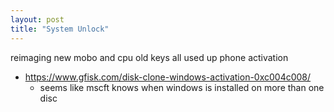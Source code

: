 ```yaml
---
layout: post
title: "System Unlock"
---
```


reimaging new mobo and cpu
old keys all used up
phone activation

* https://www.gfisk.com/disk-clone-windows-activation-0xc004c008/
  * seems like mscft knows when windows is installed on more than one disc